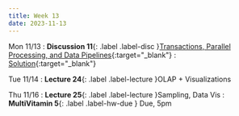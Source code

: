 ```yaml
---
title: Week 13
date: 2023-11-13
---
```


Mon 11/13
: **Discussion 11**{: .label .label-disc }[Transactions, Parallel Processing, and Data Pipelines](https://drive.google.com/file/d/1sQig4qz6FTWh1xGpAWUmq9WJoxsJWIrC/view?usp=drive_link){:target="\_blank"}
  : [Solution](https://drive.google.com/file/d/101OPeUBXJGSAJH0JHyLJprGPjKLmUg8G/view?usp=drive_link){:target="\_blank"}

Tue 11/14
: **Lecture 24**{: .label .label-lecture }OLAP + Visualizations

Thu 11/16
: **Lecture 25**{: .label .label-lecture }Sampling, Data Vis
: **MultiVitamin 5**{: .label .label-hw-due } Due, 5pm
